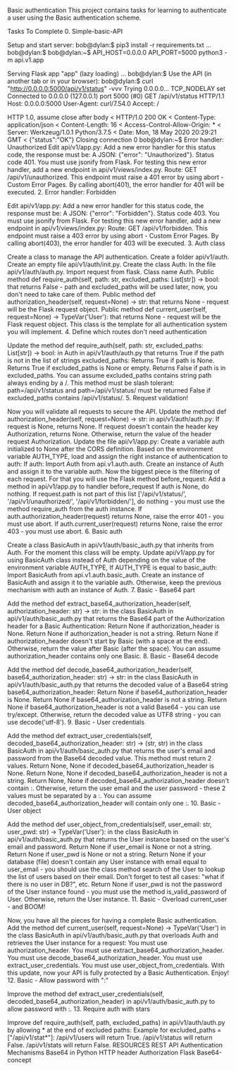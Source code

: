 Basic authentication This project contains tasks for learning to authenticate a user using the Basic authentication scheme.

Tasks To Complete 0. Simple-basic-API

Setup and start server: bob@dylan:$ pip3 install -r requirements.txt ... bob@dylan:$ bob@dylan:~$ API_HOST=0.0.0.0 API_PORT=5000 python3 -m api.v1.app

Serving Flask app "app" (lazy loading) ... bob@dylan:$ Use the API (in another tab or in your browser): bob@dylan:$ curl "http://0.0.0.0:5000/api/v1/status" -vvv
Trying 0.0.0.0...
TCP_NODELAY set
Connected to 0.0.0.0 (127.0.0.1) port 5000 (#0)
GET /api/v1/status HTTP/1.1 Host: 0.0.0.0:5000 User-Agent: curl/7.54.0 Accept: /

HTTP 1.0, assume close after body < HTTP/1.0 200 OK < Content-Type: application/json < Content-Length: 16 < Access-Control-Allow-Origin: * < Server: Werkzeug/1.0.1 Python/3.7.5 < Date: Mon, 18 May 2020 20:29:21 GMT < {"status":"OK"}
Closing connection 0 bob@dylan:~$
Error handler: Unauthorized
Edit api/v1/app.py: Add a new error handler for this status code, the response must be: A JSON: {"error": "Unauthorized"}. Status code 401. You must use jsonify from Flask. For testing this new error handler, add a new endpoint in api/v1/views/index.py. Route: GET /api/v1/unauthorized. This endpoint must raise a 401 error by using abort - Custom Error Pages. By calling abort(401), the error handler for 401 will be executed. 2. Error handler: Forbidden

Edit api/v1/app.py: Add a new error handler for this status code, the response must be: A JSON: {"error": "Forbidden"}. Status code 403. You must use jsonify from Flask. For testing this new error handler, add a new endpoint in api/v1/views/index.py: Route: GET /api/v1/forbidden. This endpoint must raise a 403 error by using abort - Custom Error Pages. By calling abort(403), the error handler for 403 will be executed. 3. Auth class

Create a class to manage the API authentication. Create a folder api/v1/auth. Create an empty file api/v1/auth/init.py. Create the class Auth: In the file api/v1/auth/auth.py. Import request from flask. Class name Auth. Public method def require_auth(self, path: str, excluded_paths: List[str]) -> bool: that returns False - path and excluded_paths will be used later, now, you don't need to take care of them. Public method def authorization_header(self, request=None) -> str: that returns None - request will be the Flask request object. Public method def current_user(self, request=None) -> TypeVar('User'): that returns None - request will be the Flask request object. This class is the template for all authentication system you will implement. 4. Define which routes don't need authentication

Update the method def require_auth(self, path: str, excluded_paths: List[str]) -> bool: in Auth in api/v1/auth/auth.py that returns True if the path is not in the list of strings excluded_paths: Returns True if path is None. Returns True if excluded_paths is None or empty. Returns False if path is in excluded_paths. You can assume excluded_paths contains string path always ending by a /. This method must be slash tolerant: path=/api/v1/status and path=/api/v1/status/ must be returned False if excluded_paths contains /api/v1/status/. 5. Request validation!

Now you will validate all requests to secure the API. Update the method def authorization_header(self, request=None) -> str: in api/v1/auth/auth.py: If request is None, returns None. If request doesn't contain the header key Authorization, returns None. Otherwise, return the value of the header request Authorization. Update the file api/v1/app.py: Create a variable auth initialized to None after the CORS definition. Based on the environment variable AUTH_TYPE, load and assign the right instance of authentication to auth: If auth: Import Auth from api.v1.auth.auth. Create an instance of Auth and assign it to the variable auth. Now the biggest piece is the filtering of each request. For that you will use the Flask method before_request: Add a method in api/v1/app.py to handler before_request If auth is None, do nothing. If request.path is not part of this list ['/api/v1/status/', '/api/v1/unauthorized/', '/api/v1/forbidden/'], do nothing - you must use the method require_auth from the auth instance. If auth.authorization_header(request) returns None, raise the error 401 - you must use abort. If auth.current_user(request) returns None, raise the error 403 - you must use abort. 6. Basic auth

Create a class BasicAuth in api/v1/auth/basic_auth.py that inherits from Auth. For the moment this class will be empty. Update api/v1/app.py for using BasicAuth class instead of Auth depending on the value of the environment variable AUTH_TYPE, If AUTH_TYPE is equal to basic_auth: Import BasicAuth from api.v1.auth.basic_auth. Create an instance of BasicAuth and assign it to the variable auth. Otherwise, keep the previous mechanism with auth an instance of Auth. 7. Basic - Base64 part

Add the method def extract_base64_authorization_header(self, authorization_header: str) -> str: in the class BasicAuth in api/v1/auth/basic_auth.py that returns the Base64 part of the Authorization header for a Basic Authentication: Return None if authorization_header is None. Return None if authorization_header is not a string. Return None if authorization_header doesn't start by Basic (with a space at the end). Otherwise, return the value after Basic (after the space). You can assume authorization_header contains only one Basic. 8. Basic - Base64 decode

Add the method def decode_base64_authorization_header(self, base64_authorization_header: str) -> str: in the class BasicAuth in api/v1/auth/basic_auth.py that returns the decoded value of a Base64 string base64_authorization_header: Return None if base64_authorization_header is None. Return None if base64_authorization_header is not a string. Return None if base64_authorization_header is not a valid Base64 - you can use try/except. Otherwise, return the decoded value as UTF8 string - you can use decode('utf-8'). 9. Basic - User credentials

Add the method def extract_user_credentials(self, decoded_base64_authorization_header: str) -> (str, str) in the class BasicAuth in api/v1/auth/basic_auth.py that returns the user's email and password from the Base64 decoded value. This method must return 2 values. Return None, None if decoded_base64_authorization_header is None. Return None, None if decoded_base64_authorization_header is not a string. Return None, None if decoded_base64_authorization_header doesn't contain :. Otherwise, return the user email and the user password - these 2 values must be separated by a :. You can assume decoded_base64_authorization_header will contain only one :. 10. Basic - User object

Add the method def user_object_from_credentials(self, user_email: str, user_pwd: str) -> TypeVar('User'): in the class BasicAuth in api/v1/auth/basic_auth.py that returns the User instance based on the user's email and password. Return None if user_email is None or not a string. Return None if user_pwd is None or not a string. Return None if your database (file) doesn't contain any User instance with email equal to user_email - you should use the class method search of the User to lookup the list of users based on their email. Don't forget to test all cases: "what if there is no user in DB?", etc. Return None if user_pwd is not the password of the User instance found - you must use the method is_valid_password of User. Otherwise, return the User instance. 11. Basic - Overload current_user - and BOOM!

Now, you have all the pieces for having a complete Basic authentication. Add the method def current_user(self, request=None) -> TypeVar('User') in the class BasicAuth in api/v1/auth/basic_auth.py that overloads Auth and retrieves the User instance for a request: You must use authorization_header. You must use extract_base64_authorization_header. You must use decode_base64_authorization_header. You must use extract_user_credentials. You must use user_object_from_credentials. With this update, now your API is fully protected by a Basic Authentication. Enjoy! 12. Basic - Allow password with ":"

Improve the method def extract_user_credentials(self, decoded_base64_authorization_header) in api/v1/auth/basic_auth.py to allow password with :. 13. Require auth with stars

Improve def require_auth(self, path, excluded_paths) in api/v1/auth/auth.py by allowing * at the end of excluded paths: Example for excluded_paths = ["/api/v1/stat*"]: /api/v1/users will return True. /api/v1/status will return False. /api/v1/stats will return False. RESOURCES REST API Authentication Mechanisms Base64 in Python HTTP header Authorization Flask Base64-concept

